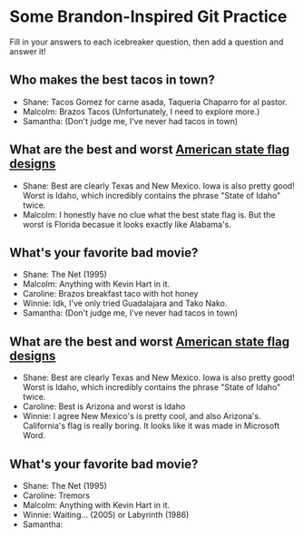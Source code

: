 # Some Brandon-Inspired Git Practice
Fill in your answers to each icebreaker question, then add a question and answer it!

## Who makes the best tacos in town? 
* Shane: Tacos Gomez for carne asada, Taqueria Chaparro for al pastor.
* Malcolm: Brazos Tacos (Unfortunately, I need to explore more.)
* Samantha: (Don't judge me, I've never had tacos in town)

## What are the best and worst [American state flag designs](https://en.wikipedia.org/wiki/Flags_of_the_U.S._states_and_territories)
* Shane: Best are clearly Texas and New Mexico. Iowa is also pretty good! Worst is Idaho, which incredibly contains the phrase "State of Idaho" twice.
* Malcolm: I honestly have no clue what the best state flag is. But the worst is Florida becasue it looks exactly like Alabama's. 

## What's your favorite bad movie?
* Shane: The Net (1995)
* Malcolm: Anything with Kevin Hart in it. 
* Caroline: Brazos breakfast taco with hot honey
* Winnie: Idk, I've only tried Guadalajara and Tako Nako.
* Samantha: (Don't judge me, I've never had tacos in town)

## What are the best and worst [American state flag designs](https://en.wikipedia.org/wiki/Flags_of_the_U.S._states_and_territories)
* Shane: Best are clearly Texas and New Mexico. Iowa is also pretty good! Worst is Idaho, which incredibly contains the phrase "State of Idaho" twice.
* Caroline: Best is Arizona and worst is Idaho
* Winnie: I agree New Mexico's is pretty cool, and also Arizona's. California's flag is really boring. It looks like it was made in Microsoft Word. 

## What's your favorite bad movie?
* Shane: The Net (1995)
* Caroline: Tremors
* Malcolm: Anything with Kevin Hart in it. 
* Winnie: Waiting... (2005) or Labyrinth (1986)
* Samantha: 
